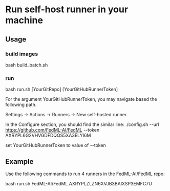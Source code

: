 # Run self-host runner in your machine

## Usage

### build images
bash build_batch.sh

### run
bash run.sh [YourGitRepo] [YourGitHubRunnerToken]

For the argument YourGitHubRunnerToken, you may navigate based the following path.

Settings -> Actions -> Runners -> New self-hosted runner. 

In the Configure section, you should find the similar line:
./config.sh --url https://github.com/FedML-AI/FedML --token AXRYPL6G2VHVGDFDQQS5XA3ELYI6M

set YourGitHubRunnerToken to value of --token

## Example
Use the following commands to run 4 runners in the FedML-AI/FedML repo:

bash run.sh FedML-AI/FedML AXRYPLZLZN6XVJB3BAIXSP3EMFC7U
